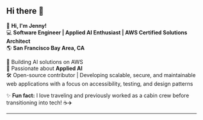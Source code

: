## Hi there 👋  

👋 **Hi, I'm Jenny!**  
💻 **Software Engineer | Applied AI Enthusiast | AWS Certified Solutions Architect**  
🌎 **San Francisco Bay Area, CA**  

🚀 Building AI solutions on AWS  
📖 Passionate about **Applied AI**  
🛠️ Open-source contributor | Developing scalable, secure, and maintainable web applications with a focus on accessibility, testing, and design patterns 

✨ **Fun fact:** I love traveling and previously worked as a cabin crew before transitioning into tech! ☕✈️  

---

<!--
**jinyeong-park/jinyeong-park** is a ✨ _special_ ✨ repository because its `README.md` (this file) appears on your GitHub profile.

Here are some ideas to get you started:

- 🔭 I’m currently working on ...
- 🌱 I’m currently learning ...
- 👯 I’m looking to collaborate on ...
- 🤔 I’m looking for help with ...
- 💬 Ask me about ...
- 📫 How to reach me: ...
- 😄 Pronouns: ...
- ⚡ Fun fact: ...
-->
